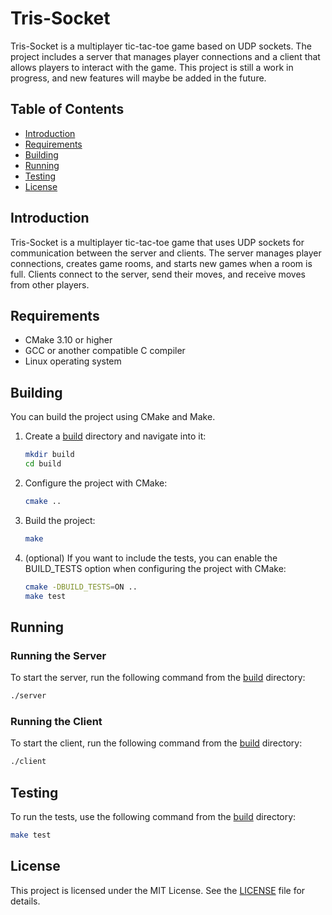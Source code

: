 # Tris-Socket

Tris-Socket is a multiplayer tic-tac-toe game based on UDP sockets. The project includes a server that manages player connections and a client that allows players to interact with the game. This project is still a work in progress, and new features will maybe be added in the future.

## Table of Contents

- [Introduction](#introduction)
- [Requirements](#requirements)
- [Building](#building)
- [Running](#running)
- [Testing](#testing)
- [License](#license)

## Introduction

Tris-Socket is a multiplayer tic-tac-toe game that uses UDP sockets for communication between the server and clients. The server manages player connections, creates game rooms, and starts new games when a room is full. Clients connect to the server, send their moves, and receive moves from other players.

## Requirements

- CMake 3.10 or higher
- GCC or another compatible C compiler
- Linux operating system

## Building

You can build the project using CMake and Make.

1. Create a [build](http://_vscodecontentref_/0) directory and navigate into it:
    ```sh
    mkdir build
    cd build
    ```
2. Configure the project with CMake:
    ```sh
    cmake ..
    ```
3. Build the project:
    ```sh
    make
    ```
4. (optional) If you want to include the tests, you can enable the BUILD_TESTS option when configuring the project with CMake:
    ```sh
    cmake -DBUILD_TESTS=ON ..
    make test
    ```

## Running

### Running the Server

To start the server, run the following command from the [build](http://_vscodecontentref_/1) directory:
```sh
./server
```

### Running the Client

To start the client, run the following command from the [build](http://_vscodecontentref_/1) directory:
```sh
./client
```

## Testing

To run the tests, use the following command from the [build](http://_vscodecontentref_/1) directory:
```sh
make test
```

## License

This project is licensed under the MIT License. See the [LICENSE](LICENSE) file for details.